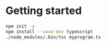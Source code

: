 # Getting started


```bash
npm init -y
npm install --save-dev typescript
./node_modules/.bin/tsc myprogram.ts
```